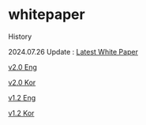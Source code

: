 # whitepaper
  History
  
2024.07.26 Update : [Latest White Paper](https://documents.polarishare.io/whitepaper)

[v2.0 Eng](https://decompanyio.github.io/whitepaper/Polaris_Share_Whitepaper_2.0_ENG.pdf)

[v2.0 Kor](https://decompanyio.github.io/whitepaper/Polaris_Share_Whitepaper_2.0_KOR.pdf)

[v1.2 Eng](https://decompanyio.github.io/whitepaper/Polaris_Share_Whitepaper_1.2_ENG.pdf)

[v1.2 Kor](https://decompanyio.github.io/whitepaper/Polaris_Share_Whitepaper_1.2_KOR.pdf)

